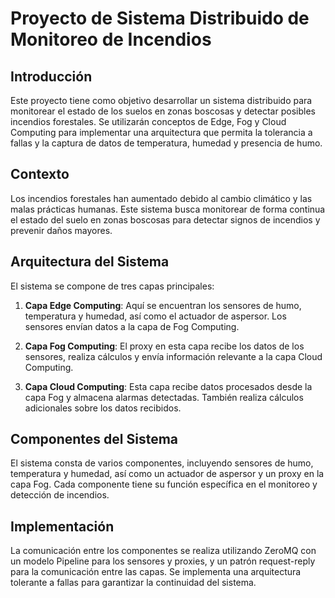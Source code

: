 # Proyecto de Sistema Distribuido de Monitoreo de Incendios

## Introducción

Este proyecto tiene como objetivo desarrollar un sistema distribuido para monitorear el estado de los suelos en zonas boscosas y detectar posibles incendios forestales. Se utilizarán conceptos de Edge, Fog y Cloud Computing para implementar una arquitectura que permita la tolerancia a fallas y la captura de datos de temperatura, humedad y presencia de humo.

## Contexto

Los incendios forestales han aumentado debido al cambio climático y las malas prácticas humanas. Este sistema busca monitorear de forma continua el estado del suelo en zonas boscosas para detectar signos de incendios y prevenir daños mayores.

## Arquitectura del Sistema

El sistema se compone de tres capas principales:

1. **Capa Edge Computing**: Aquí se encuentran los sensores de humo, temperatura y humedad, así como el actuador de aspersor. Los sensores envían datos a la capa de Fog Computing.

2. **Capa Fog Computing**: El proxy en esta capa recibe los datos de los sensores, realiza cálculos y envía información relevante a la capa Cloud Computing.

3. **Capa Cloud Computing**: Esta capa recibe datos procesados desde la capa Fog y almacena alarmas detectadas. También realiza cálculos adicionales sobre los datos recibidos.

## Componentes del Sistema

El sistema consta de varios componentes, incluyendo sensores de humo, temperatura y humedad, así como un actuador de aspersor y un proxy en la capa Fog. Cada componente tiene su función específica en el monitoreo y detección de incendios.

## Implementación

La comunicación entre los componentes se realiza utilizando ZeroMQ con un modelo Pipeline para los sensores y proxies, y un patrón request-reply para la comunicación entre las capas. Se implementa una arquitectura tolerante a fallas para garantizar la continuidad del sistema.


